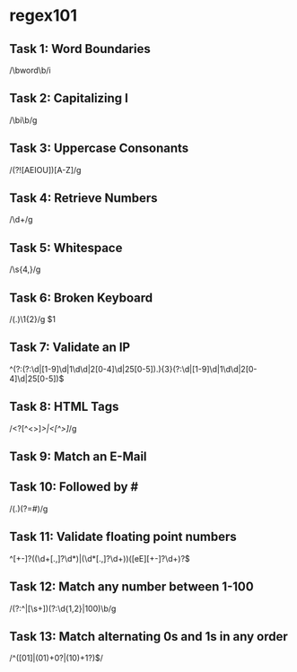# regex101

## Task 1: Word Boundaries
/\bword\b/i

## Task 2: Capitalizing I
/\bi\b/g

## Task 3: Uppercase Consonants
/(?![AEIOU])[A-Z]/g

## Task 4: Retrieve Numbers
/\d+/g

## Task 5: Whitespace
/\s{4,}/g

## Task 6: Broken Keyboard
/(.)\1{2}/g
$1

## Task 7: Validate an IP
^(?:(?:\d|[1-9]\d|1\d\d|2[0-4]\d|25[0-5])\.){3}(?:\d|[1-9]\d|1\d\d|2[0-4]\d|25[0-5])$

## Task 8: HTML Tags
/<?[^<>]*>|<[^>]*/g

## Task 9: Match an E-Mail


## Task 10: Followed by \#
/(.)(?=#)/g

## Task 11: Validate floating point numbers
^[+-]?((\d+[\.\,]?\d*)|(\d*[\.\,]?\d+))([eE][+-]?\d+)?$

## Task 12: Match any number between 1-100
/(?:^|[\s+])(?:\d{1,2}|100)\b/g

## Task 13: Match alternating 0s and 1s in any order
/^([01]|(01)+0?|(10)+1?)$/





